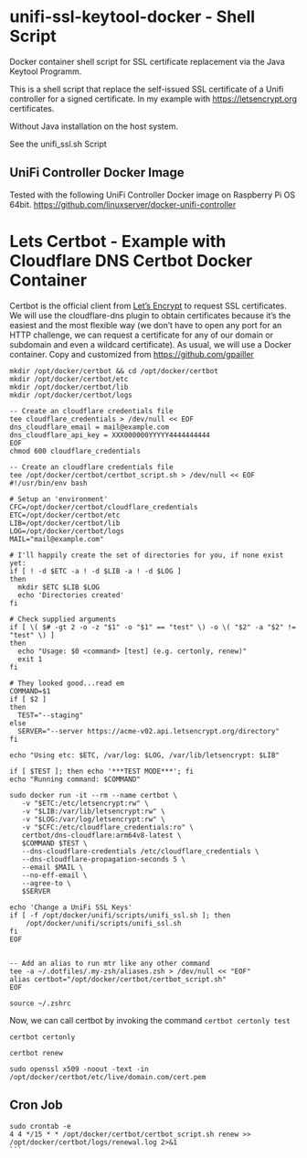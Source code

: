 # unifi-ssl-keytool-docker - Shell Script
Docker container shell script for SSL certificate replacement via the Java Keytool Programm.

This is a shell script that replace the self-issued SSL certificate of a Unifi controller for a signed certificate.
In my example with https://letsencrypt.org certificates.

Without Java installation on the host system.

See the unifi_ssl.sh Script

## UniFi Controller Docker Image
Tested with the following UniFi Controller Docker image on Raspberry Pi OS 64bit.
https://github.com/linuxserver/docker-unifi-controller

# Lets Certbot - Example with Cloudflare DNS Certbot Docker Container
Certbot is the official client from  [Let’s Encrypt](https://letsencrypt.org/)  to request SSL certificates. We will use the cloudflare-dns plugin to obtain certificates because it’s the easiest and the most flexible way (we don’t have to open any port for an HTTP challenge, we can request a certificate for any of our domain or subdomain and even a wildcard certificate). As usual, we will use a Docker container.
Copy and customized from https://github.com/gpailler

```
mkdir /opt/docker/certbot && cd /opt/docker/certbot
mkdir /opt/docker/certbot/etc
mkdir /opt/docker/certbot/lib
mkdir /opt/docker/certbot/logs

-- Create an cloudflare credentials file
tee cloudflare_credentials > /dev/null << EOF
dns_cloudflare_email = mail@example.com
dns_cloudflare_api_key = XXX000000YYYYY4444444444
EOF
chmod 600 cloudflare_credentials

-- Create an cloudflare credentials file
tee /opt/docker/certbot/certbot_script.sh > /dev/null << EOF
#!/usr/bin/env bash

# Setup an 'environment'
CFC=/opt/docker/certbot/cloudflare_credentials
ETC=/opt/docker/certbot/etc
LIB=/opt/docker/certbot/lib
LOG=/opt/docker/certbot/logs
MAIL="mail@example.com"

# I'll happily create the set of directories for you, if none exist yet:
if [ ! -d $ETC -a ! -d $LIB -a ! -d $LOG ]
then
  mkdir $ETC $LIB $LOG
  echo 'Directories created'
fi

# Check supplied arguments
if [ \( $# -gt 2 -o -z "$1" -o "$1" == "test" \) -o \( "$2" -a "$2" != "test" \) ]
then
  echo "Usage: $0 <command> [test] (e.g. certonly, renew)"
  exit 1
fi

# They looked good...read em
COMMAND=$1
if [ $2 ]
then
  TEST="--staging"
else
  SERVER="--server https://acme-v02.api.letsencrypt.org/directory"
fi

echo "Using etc: $ETC, /var/log: $LOG, /var/lib/letsencrypt: $LIB"

if [ $TEST ]; then echo '***TEST MODE***'; fi
echo "Running command: $COMMAND"

sudo docker run -it --rm --name certbot \
   -v "$ETC:/etc/letsencrypt:rw" \
   -v "$LIB:/var/lib/letsencrypt:rw" \
   -v "$LOG:/var/log/letsencrypt:rw" \
   -v "$CFC:/etc/cloudflare_credentials:ro" \
   certbot/dns-cloudflare:arm64v8-latest \
   $COMMAND $TEST \
   --dns-cloudflare-credentials /etc/cloudflare_credentials \
   --dns-cloudflare-propagation-seconds 5 \
   --email $MAIL \
   --no-eff-email \
   --agree-to \
   $SERVER

echo 'Change a UniFi SSL Keys'
if [ -f /opt/docker/unifi/scripts/unifi_ssl.sh ]; then
    /opt/docker/unifi/scripts/unifi_ssl.sh
fi
EOF


-- Add an alias to run mtr like any other command
tee -a ~/.dotfiles/.my-zsh/aliases.zsh > /dev/null << "EOF"
alias certbot="/opt/docker/certbot/certbot_script.sh"
EOF

source ~/.zshrc

````

Now, we can call certbot by invoking the command
`certbot certonly test`

`certbot certonly`


`certbot renew` 

`sudo openssl x509 -noout -text -in /opt/docker/certbot/etc/live/domain.com/cert.pem`

## Cron Job

````
sudo crontab -e
4 4 */15 * * /opt/docker/certbot/certbot_script.sh renew >> /opt/docker/certbot/logs/renewal.log 2>&1
```

